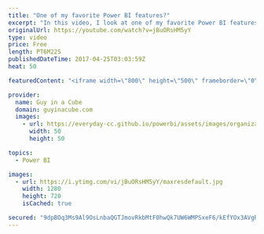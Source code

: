 ```yaml
---
title: "One of my favorite Power BI features?"
excerpt: "In this video, I look at one of my favorite Power BI features that I've found a lot of people aren't familiar with. In a few of my presentations, by a show of hands, the majority of folks (meaning most of the room) didn't know what this was. I WAS SHOCKED!!! Can you guess what it is?  LET'S CONNECT!"
originalUrl: https://youtube.com/watch?v=jBuORsHM5yY
type: video
price: Free
length: PT6M22S
publishedDateTime: 2017-04-25T03:03:59Z
heat: 50

featuredContent: "<iframe width=\"800\" height=\"500\" frameborder=\"0\" src=\"https://www.youtube.com/embed/jBuORsHM5yY\" allow=\"accelerometer; autoplay; encrypted-media; gyroscope; picture-in-picture\" allowfullscreen></iframe>"

provider:
  name: Guy in a Cube
  domain: guyinacube.com
  images:
    - url: https://everyday-cc.github.io/powerbi/assets/images/organizations/guyinacube.com-50x50.jpg
      width: 50
      height: 50

topics:
  - Power BI

images:
  - url: https://i.ytimg.com/vi/jBuORsHM5yY/maxresdefault.jpg
    width: 1280
    height: 720
    isCached: true

secured: "9dpBOq3Ms9Al9OsLnbaQGTJmovRkbMtF0hwQk7UW6WMPSxeF6/kEfYOx3AVgRTrW28Hk1fj7CB7IB+gRvu/HCwYsFUsGvdTmCTmNdaR+exUOlzMEw+ZJMk1MJpu7WwgLh8EyfRj197G5dgwyAQ7i1IrF5jav7uC8feeSdj+ZqPsKvTguVGpK7QWsvFbYTEyJkGYmR42z5RZyxCN+dhC8oeDLtL3W1y7HSyxM6s2WKUT+abwdFkrnxl9+2s805RcnzzSfJP0PxNrduK+Ai4axy827B125K9y9NbFwbRTh8GjQxeduoeYPR2DOY23a1Q16JPrlOvjGAlmcA2IwLsLas9XSTSUiBNwYDse8N3PJqJ4+06mNioIhtgeF/y5PetCbM2mCNm8Nl0qzr29hFBRO7aa9noQonJDiHCetgzw4ks8=;JosWblkWcvenfRF8n04LTg=="
---
```


